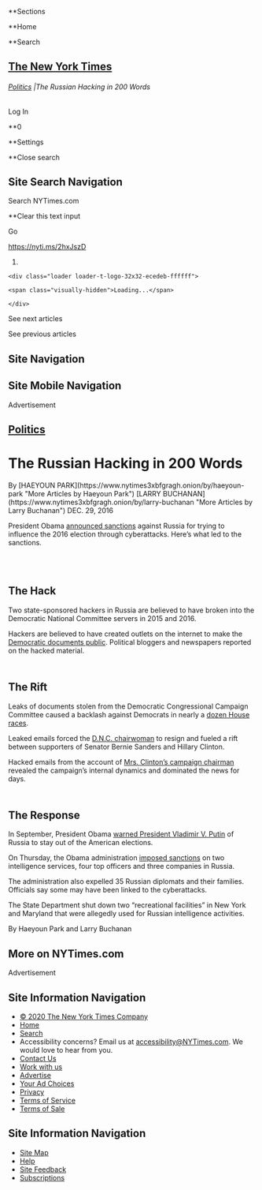 <div id="suggestions" class="suggestions messenger nocontent robots-nocontent" style="display:none;">

<div class="message-bed">

<div class="message-container last-message-container">

<div class="message">

<span class="message-content"> **<span class="message-title">NYTimes.com
no longer supports Internet Explorer 9 or earlier. Please upgrade your
browser.</span> [LEARN MORE
»](http://www.nytimes3xbfgragh.onion/content/help/site/ie9-support.html)
</span>

</div>

</div>

</div>

</div>

<div id="shell" class="shell">

<div class="container">

<div class="quick-navigation button-group">

**<span class="button-text">Sections</span>

**<span class="button-text">Home</span>

**<span class="button-text">Search</span>

</div>

<div class="branding">

## [<span class="visually-hidden">The New York Times</span>](http://www.nytimes3xbfgragh.onion/)

</div>

<div class="story-meta">

###### <span class="kicker-label"> [Politics](/section/politics) </span> <span class="pipe">|</span>The Russian Hacking in 200 Words

</div>

<div class="user-tools">

<div id="sharetools-masthead" class="sharetools theme-classic sharetools-masthead" data-aria-label="tools" data-role="group" data-shares="facebook,twitter,email,show-all,save" data-url="https://www.nytimes3xbfgragh.onion/interactive/2016/12/29/us/politics/russian-hack-in-200-words.html" data-title="The Russian Hacking in 200 Words" data-author="By HAEYOUN PARK and LARRY BUCHANAN" data-media="https://static01.graylady3jvrrxbe.onion/images/icons/t_logo_291_black.png" data-description="President Obama announced sanctions against Russia for trying to influence the 2016 election through cyberattacks. Here’s what led to the sanctions." data-publish-date="December 29, 2016">

<div class="ad sharetools-inline-article-ad hidden nocontent robots-nocontent">

</div>

</div>

<div class="user-tools-button-group button-group">

Log In

**<span class="button-text">0</span>

**<span class="button-text">Settings</span>

</div>

</div>

</div>

<div class="search-flyout-panel flyout-panel">

**<span class="visually-hidden">Close search</span>

## Site Search Navigation

<div class="control">

<div class="label-container visually-hidden">

Search NYTimes.com

</div>

<div class="field-container">

**<span id="clear-search-input" class="visually-hidden">Clear this text
input</span>

<div class="auto-suggest" style="display: none;">

</div>

Go

</div>

</div>

</div>

<div id="notification-modals" class="notification-modals">

</div>

<span class="story-short-url"><https://nyti.ms/2hxJszD></span>

<div class="nocontent robots-nocontent">

1.  
    
    <div class="loader loader-t-logo-32x32-ecedeb-ffffff">
    
    <span class="visually-hidden">Loading...</span>
    
    </div>

<div class="ribbon-navigation-container">

<span class="visually-hidden">See next articles</span>

<div class="arrow arrow-right">

<div class="arrow-conceal">

</div>

</div>

<span class="visually-hidden">See previous
articles</span>

<div class="arrow arrow-left">

<div class="arrow-conceal">

</div>

</div>

</div>

</div>

## Site Navigation

## Site Mobile Navigation

<div id="navigation-edge" class="navigation-edge">

</div>

<div id="page" class="page">

<div id="TopAd" class="ad top-ad nocontent robots-nocontent">

<div class="accessibility-ad-header">

Advertisement

</div>

</div>

<div id="main" class="main" data-role="main">

<div class="story-meta">

<div class="kicker-container">

## <span class="kicker-label"> [Politics](/section/politics) </span>

<div id="sharetools-interactive" class="sharetools theme-classic sharetools-interactive" data-aria-label="tools" data-role="group" data-shares="show-all|Share" data-url="https://www.nytimes3xbfgragh.onion/interactive/2016/12/29/us/politics/russian-hack-in-200-words.html" data-title="The Russian Hacking in 200 Words" data-author="By HAEYOUN PARK and LARRY BUCHANAN" data-media="https://static01.graylady3jvrrxbe.onion/images/icons/t_logo_291_black.png" data-description="President Obama announced sanctions against Russia for trying to influence the 2016 election through cyberattacks. Here’s what led to the sanctions." data-publish-date="December 29, 2016">

<div class="ad sharetools-inline-article-ad hidden nocontent robots-nocontent">

</div>

</div>

</div>

# The Russian Hacking in 200 Words

<div class="story-meta-footer interactive-meta-footer">

<div class="interactive-byline">

<span class="byline" itemprop="author creator" itemscope="" itemtype="http://schema.org/Person" itemid="https://www.nytimes3xbfgragh.onion/by/haeyoun-park">
By
[<span class="byline-author" data-byline-name="HAEYOUN PARK" itemprop="name">HAEYOUN
PARK</span>](https://www.nytimes3xbfgragh.onion/by/haeyoun-park "More Articles by Haeyoun Park")
</span><span class="byline" itemprop="author creator" itemscope="" itemtype="http://schema.org/Person" itemid="https://www.nytimes3xbfgragh.onion/by/larry-buchanan">
[<span class="byline-author" data-byline-name="LARRY BUCHANAN" itemprop="name">LARRY
BUCHANAN</span>](https://www.nytimes3xbfgragh.onion/by/larry-buchanan "More Articles by Larry Buchanan")
</span> DEC. 29, 2016

</div>

<span class="summary-text">President Obama [announced
sanctions](https://www.nytimes3xbfgragh.onion/2016/12/29/us/politics/russia-election-hacking-sanctions.html)
against Russia for trying to influence the 2016 election through
cyberattacks. Here’s what led to the
sanctions.</span>

</div>

</div>

<div id="russian-hack-in-200-words" class="interactive-graphic">

<div class="g-top-asset" style="max-width: 150px; ">

<div id="g-hacker-box" class="ai2html">

<div id="g-hacker-Artboard_1" class="g-artboard g-artboard-v3" data-min-width="150">

<div id="g-hacker-Artboard_1-graphic">

![](data:image/gif;base64,R0lGODlhCgAKAIAAAB8fHwAAACH5BAEAAAAALAAAAAAKAAoAAAIIhI+py+0PYysAOw==)

</div>

</div>

</div>

</div>

<div class="story-meta">

</div>

<div class="g-graphic g-graphic-freebird" data-preview-slug="russia-hack-words">

<div class="g-item g-graphic">

<div class="g-item-ai2html" style="">

<div id="g-hack-box" class="ai2html">

<div id="g-hack-Artboard_1" class="g-artboard g-artboard-v3" data-min-width="150">

<div id="g-hack-Artboard_1-graphic">

![](data:image/gif;base64,R0lGODlhCgAKAIAAAB8fHwAAACH5BAEAAAAALAAAAAAKAAoAAAIIhI+py+0PYysAOw==)

</div>

</div>

</div>

</div>

</div>

<div class="g-item g-subhed">

## The Hack

</div>

<div class="g-item g-card">

Two state-sponsored hackers in Russia are believed to have broken into
the Democratic National Committee servers in 2015 and 2016.

</div>

<div class="g-item g-card">

Hackers are believed to have created outlets on the internet to make the
[Democratic documents
public](https://www.nytimes3xbfgragh.onion/2016/12/09/us/obama-russia-election-hack.html).
Political bloggers and newspapers reported on the hacked
material.

</div>

<div class="g-item g-graphic">

<div class="g-item-ai2html" style="">

<div id="g-rift-box" class="ai2html">

<div id="g-rift-Artboard_1" class="g-artboard g-artboard-v3" data-min-width="150">

<div id="g-rift-Artboard_1-graphic">

![](data:image/gif;base64,R0lGODlhCgAKAIAAAB8fHwAAACH5BAEAAAAALAAAAAAKAAoAAAIIhI+py+0PYysAOw==)

</div>

</div>

</div>

</div>

</div>

<div class="g-item g-subhed">

## The Rift

</div>

<div class="g-item g-card">

Leaks of documents stolen from the Democratic Congressional Campaign
Committee caused a backlash against Democrats in nearly a [dozen House
races](https://www.nytimes3xbfgragh.onion/2016/12/13/us/politics/house-democrats-hacking-dccc.html).

</div>

<div class="g-item g-card">

Leaked emails forced the [D.N.C.
chairwoman](https://www.nytimes3xbfgragh.onion/2016/07/25/us/politics/debbie-wasserman-schultz-dnc-wikileaks-emails.html)
to resign and fueled a rift between supporters of Senator Bernie Sanders
and Hillary Clinton.

</div>

<div class="g-item g-card">

Hacked emails from the account of [Mrs. Clinton’s campaign
chairman](https://www.nytimes3xbfgragh.onion/2016/10/12/us/politics/hillary-clinton-emails-wikileaks.html?_r=0)
revealed the campaign’s internal dynamics and dominated the news for
days.

</div>

<div class="g-item g-graphic">

<div class="g-item-ai2html" style="">

<div id="g-response-box" class="ai2html">

<div id="g-response-Artboard_1" class="g-artboard g-artboard-v3" data-min-width="200">

<div id="g-response-Artboard_1-graphic">

![](data:image/gif;base64,R0lGODlhCgAKAIAAAB8fHwAAACH5BAEAAAAALAAAAAAKAAoAAAIIhI+py+0PYysAOw==)

</div>

</div>

</div>

</div>

</div>

<div class="g-item g-subhed">

## The Response

</div>

<div class="g-item g-card">

In September, President Obama [warned President Vladimir V.
Putin](https://www.nytimes3xbfgragh.onion/2016/12/16/us/politics/obama-putin-hacking-news-conference.html)
of Russia to stay out of the American elections.

</div>

<div class="g-item g-card">

On Thursday, the Obama administration [imposed
sanctions](https://www.nytimes3xbfgragh.onion/2016/12/29/us/politics/russia-election-hacking-sanctions.html)
on two intelligence services, four top officers and three companies in
Russia.

</div>

<div class="g-item g-card">

The administration also expelled 35 Russian diplomats and their
families. Officials say some may have been linked to the cyberattacks.

</div>

<div class="g-item g-card">

The State Department shut down two “recreational facilities” in New York
and Maryland that were allegedly used for Russian intelligence
activities.

</div>

</div>

</div>

<div class="story-info interactive-credit">

By Haeyoun Park and Larry
Buchanan

</div>

<div id="sharetools-footer" class="sharetools theme-classic sharetools-footer layout-horizontal" data-aria-label="tools" data-role="group" data-shares="email|,facebook|,twitter|,show-all|More" data-url="https://www.nytimes3xbfgragh.onion/interactive/2016/12/29/us/politics/russian-hack-in-200-words.html" data-title="The Russian Hacking in 200 Words" data-author="By HAEYOUN PARK and LARRY BUCHANAN" data-media="https://static01.graylady3jvrrxbe.onion/images/icons/t_logo_291_black.png" data-description="President Obama announced sanctions against Russia for trying to influence the 2016 election through cyberattacks. Here’s what led to the sanctions." data-publish-date="December 29, 2016">

<div class="ad sharetools-inline-article-ad hidden nocontent robots-nocontent">

</div>

</div>

<div id="related-coverage" class="section related-coverage nocontent robots-nocontent">

<div class="nocontent robots-nocontent">

## More on NYTimes.com

</div>

</div>

<div id="BottomAd" class="ad bottom-ad nocontent robots-nocontent">

<div class="accessibility-ad-header">

Advertisement

</div>

</div>

</div>

## Site Information Navigation

  - [©
    <span itemprop="copyrightYear">2020</span><span itemprop="copyrightHolder provider sourceOrganization" itemscope="" itemtype="http://schema.org/Organization" itemid="http://www.nytimes3xbfgragh.onion"><span itemprop="name">
    The New York Times
    Company</span></span>](https://help.nytimes3xbfgragh.onion/hc/en-us/articles/115014792127-Copyright-notice)
  - [Home](https://www.nytimes3xbfgragh.onion)
  - [Search](https://www.nytimes3xbfgragh.onion/search/)
  - Accessibility concerns? Email us at <accessibility@NYTimes.com>. We
    would love to hear from you.
  - [Contact
    Us](https://help.nytimes3xbfgragh.onion/hc/en-us/articles/115015385887-Contact-Us)
  - [Work with us](https://www.nytco.com/careers/)
  - [Advertise](https://nytmediakit.com/)
  - [Your Ad
    Choices](https://help.nytimes3xbfgragh.onion/hc/en-us/articles/115014892108-Privacy-policy#pp)
  - [Privacy](https://help.nytimes3xbfgragh.onion/hc/en-us/articles/115014892108-Privacy-policy)
  - [Terms of
    Service](https://help.nytimes3xbfgragh.onion/hc/en-us/articles/115014893428-Terms-of-service)
  - [Terms of
    Sale](https://help.nytimes3xbfgragh.onion/hc/en-us/articles/115014893968-Terms-of-sale)

## Site Information Navigation

  - [Site Map](https://spiderbites.nytimes3xbfgragh.onion)
  - [Help](https://help.nytimes3xbfgragh.onion/hc/en-us)
  - [Site
    Feedback](https://help.nytimes3xbfgragh.onion/hc/en-us/articles/115015385887-Contact-Us?redir=myacc)
  - [Subscriptions](https://www.nytimes3xbfgragh.onion/subscription?campaignId=37WXW)

</div>

</div>

<div id="Inv1" class="ad inv1-ad hidden">

</div>

<div id="Inv2" class="ad inv2-ad hidden">

</div>

<div id="Inv3" class="ad inv3-ad hidden">

</div>

<div id="ab1" class="ad ab1-ad hidden">

</div>

<div id="ab2" class="ad ab2-ad hidden">

</div>

<div id="ab3" class="ad ab3-ad hidden">

</div>

<div id="prop1" class="ad prop1-ad hidden">

</div>

<div id="prop2" class="ad prop2-ad hidden">

</div>

<div id="Anchor" class="ad anchor-ad hidden">

</div>

<div id="ADX_CLIENTSIDE" class="ad adx-clientside-ad hidden">

</div>

